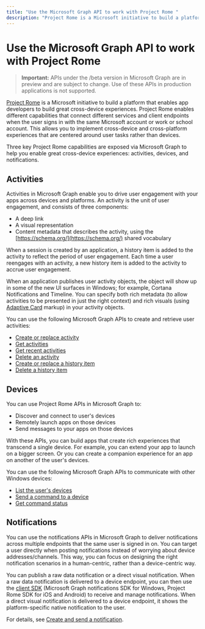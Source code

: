 ---title: "Use the Microsoft Graph API to work with Project Rome "description: "Project Rome is a Microsoft initiative to build a platform that enables app developers to build great cross-device experiences. Project Rome enables different capabilities that connect different services and client endpoints when the user signs in with the same Microsoft account or work or school account. This allows you to implement cross-device and cross-platform experiences that are centered around user tasks rather than devices. "---# Use the Microsoft Graph API to work with Project Rome 

> **Important:** APIs under the /beta version in Microsoft Graph are in preview and are subject to change. Use of these APIs in production applications is not supported.

[Project Rome](https://developer.microsoft.com/en-us/windows/project-rome) is a Microsoft initiative to build a platform that enables app developers to build great cross-device experiences. Project Rome enables different capabilities that connect different services and client endpoints when the user signs in with the same Microsoft account or work or school account. This allows you to implement cross-device and cross-platform experiences that are centered around user tasks rather than devices. 

Three key Project Rome capabilities are exposed via Microsoft Graph to help you enable great cross-device experiences: activities, devices, and notifications. 

## Activities

Activities in Microsoft Graph enable you to drive user engagement with your apps across devices and platforms. An activity is the unit of user engagement, and consists of three components:

- A deep link
- A visual representation
- Content metadata that describes the activity, using the [https://schema.org/](https://schema.org/) shared vocabulary

When a session is created by an application, a history item is added to the activity to reflect the period of user engagement. Each time a user reengages with an activity, a new history item is added to the activity to accrue user engagement.

When an application publishes user activity objects, the object will show up in some of the new UI surfaces in Windows; for example, Cortana Notifications and Timeline. You can specify both rich metadata (to allow activities to be presented in just the right context) and rich visuals (using [Adaptive Card](https://adaptivecards.io/) markup) in your activity objects.

You can use the following Microsoft Graph APIs to create and retrieve user activities:

- [Create or replace activity](../api/projectrome-put-activity.md)
- [Get activities](../api/projectrome-get-activities.md)
- [Get recent activities](../api/projectrome-get-recent-activities.md)
- [Delete an activity](../api/projectrome-delete-activity.md)
- [Create or replace a history item](../api/projectrome-put-historyitem.md)
- [Delete a history item](../api/projectrome-delete-historyitem.md)

## Devices

You can use Project Rome APIs in Microsoft Graph to:

- Discover and connect to user's devices
- Remotely launch apps on those devices
- Send messages to your apps on those devices

With these APIs, you can build apps that create rich experiences that transcend a single device. For example, you can extend your app to launch on a bigger screen. Or you can create a companion experience for an app on another of the user's devices.

You can use the following Microsoft Graph APIs to communicate with other Windows devices:

- [List the user's devices](../api/user-list-devices.md)
- [Send a command to a device](../api/send-device-command.md)
- [Get command status](../api/get-device-command-status.md)

## Notifications

You can use the notifications APIs in Microsoft Graph to deliver notifications across multiple endpoints that the same user is signed in on. You can target a user directly when posting notifications instead of worrying about device addresses/channels. This way, you can focus on designing the right notification scenarios in a human-centric, rather than a device-centric way. 

You can publish a raw data notification or a direct visual notification. When a raw data notification is delivered to a device endpoint, you can then use the [client SDK](https://github.com/Microsoft/project-rome) (Microsoft Graph notifications SDK for Windows, Project Rome SDK for iOS and Android) to receive and manage notifications. When a direct visual notification is delivered to a device endpoint, it shows the platform-specific native notification to the user. 

For details, see [Create and send a notification](../api/projectrome-notification-post.md).

